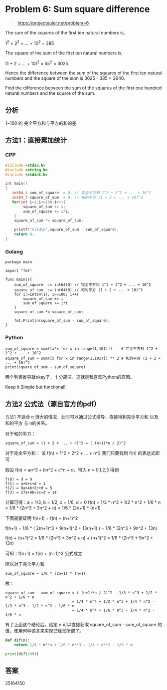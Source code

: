 # Problem 6: Sum square difference

> https://projecteuler.net/problem=6

The sum of the squares of the first ten natural numbers is,

1<sup>2</sup> + 2<sup>2</sup> + ... + 10<sup>2</sup> = 385 

The square of the sum of the first ten natural numbers is,

(1 + 2 + ... + 10)<sup>2</sup> = 55<sup>2</sup> = 3025

Hence the difference between the sum of the squares of the first ten natural numbers and the square of the sum is 3025 - 385 = 2640.

Find the difference between the sum of the squares of the first one hundred natural numbers and the square of the sum.

## 分析

1~100 的 完全平方和与平方的和的差.

## 方法1：直接累加统计

### CPP

```cpp
#include <stdio.h>
#include <string.h>
#include <stdint.h>

int main()
{
   int64_t sum_of_square  = 0; // 完全平方和 1^2 + 2^2 + ... + 10^2
   int64_t square_of_sum  = 0; // 和的平方 (1 + 2 + ... + 10)^2
   for(int i=1;i<=100;i++){
        square_of_sum += i;
        sum_of_square += i*i;
    }
    square_of_sum *= square_of_sum;

    printf("%lld\n",square_of_sum - sum_of_square);
    return 0;
}
```

### Golang

```
package main

import "fmt"

func main(){
	sum_of_square  := int64(0) // 完全平方和 1^2 + 2^2 + ... + 10^2
	square_of_sum  := int64(0) // 和的平方 (1 + 2 + ... + 10)^2
	for i:=int64(1); i<=100; i++{
		square_of_sum += i
		sum_of_square += i*i
	}
	square_of_sum *= square_of_sum;
	
    fmt.Println(square_of_sum - sum_of_square);
}
```

### Python

```
sum_of_square = sum([x*x for x in range(1,101)])    # 完全平方和 1^2 + 2^2 + ... + 10^2
square_of_sum = sum([x for x in range(1,101)]) ** 2 # 和的平方 (1 + 2 + ... + 10)^2
print(square_of_sum - sum_of_square)
```

两个列表推导就okay了，十分简洁。这就是我喜欢Python的原因。

Keep it Simple but functional!

## 方法2 公式法（源自官方的pdf）

方法1 不适合 n 很大的情况，此时可以通过公式推导，直接得到完全平方和 以及 和的平方 与 n的关系。

对于和的平方： 

```
square_of_sum = (1 + 2 + ... + n)^2 = ( (n+1)*n / 2)^2
```

对于完全平方和：
设 f(n) = 1^2 + 2^2 + ... + n^2
我们只要找到 f(n) 的表达式即可

假设 f(n) = a*n^3 + b*n^2 + c*n + d，带入 n = 0,1,2,3 得到

```
f(0) = d = 0
f(1) = a+b+c+d = 1
f(2) = 8a+4b+2c+d = 5
f(3) = 27a+9b+3c+d = 14
```

计算可得：a = 1/3, b = 1/2, c = 1/6, d = 0
f(n) = 1/3 * n^3 + 1/2 * n^2 + 1/6 * n = 1/6 * (2n^3 + 3n^2 + n) = 1/6 * (2n+1) * (n+1)

下面需要证明 f(n+1) = f(n) + (n+1)^2

f(n+1) = 1/6 * ( 2(n+1)^3 + 9(n+1)^2 + 13(n+1) )
       = 1/6 * (2n^3 + 9n^2 + 13n)

f(n) + (n+1)^2 = 1/6 * (2n^3 + 3n^2 + n) + (n+1)^2
               = 1/6 * (2n^3 + 9n^2 + 13n)

可知：f(n+1) = f(n) + (n+1)^2
公式成立

所以对于完全平方和

```
sum_of_square = 1/6 * (2n+1) * (n+1)
```


故：

```
square_of_sum - sum_of_square = ( (n+1)*n / 2)^2 - 1/3 * n^3 + 1/2 * n^2 + 1/6 * n
                              = 1/4 * n^4 + 1/2 * n^3 + 1/4 * n^2 - 1/3 * n^3 - 1/2 * n^2 - 1/6 * n
                              = 1/4 * n^4 + 1/6 * n^3 - 1/4 * n^2 - 1/6 * n
```

有了上面这个结论后，给定 n 可以直接获取 square_of_sum - sum_of_square 的值，使用何种语言来实现已经无所谓了。

```python
def dif(n):
    return 1/4 * n**4 + 1/6 * n**3 - 1/4 * n**2 - 1/6 * n

print(dif(100))
```


## 答案
25164150